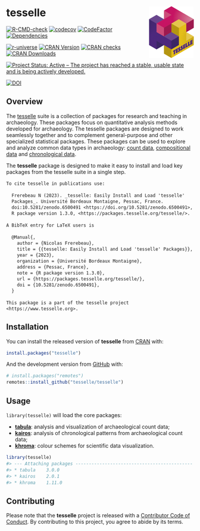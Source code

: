 
<!-- README.md is generated from README.Rmd. Please edit that file -->

# tesselle <img width=120px src="man/figures/logo.png" align="right" />

<!-- badges: start -->

[![R-CMD-check](https://github.com/tesselle/tesselle/workflows/R-CMD-check/badge.svg)](https://github.com/tesselle/tesselle/actions)
[![codecov](https://codecov.io/gh/tesselle/tesselle/branch/main/graph/badge.svg)](https://app.codecov.io/gh/tesselle/tesselle)
[![CodeFactor](https://www.codefactor.io/repository/github/tesselle/tesselle/badge/main)](https://www.codefactor.io/repository/github/tesselle/tesselle/overview/main)
[![Dependencies](https://tinyverse.netlify.com/badge/tesselle)](https://cran.r-project.org/package=tesselle)

<a href="https://tesselle.r-universe.dev/tesselle"
class="pkgdown-devel"><img
src="https://tesselle.r-universe.dev/badges/tesselle"
alt="r-universe" /></a>
<a href="https://cran.r-project.org/package=tesselle"
class="pkgdown-release"><img
src="http://www.r-pkg.org/badges/version/tesselle"
alt="CRAN Version" /></a> <a
href="https://cran.r-project.org/web/checks/check_results_tesselle.html"
class="pkgdown-release"><img
src="https://badges.cranchecks.info/worst/tesselle.svg"
alt="CRAN checks" /></a>
<a href="https://cran.r-project.org/package=tesselle"
class="pkgdown-release"><img
src="http://cranlogs.r-pkg.org/badges/tesselle"
alt="CRAN Downloads" /></a>

[![Project Status: Active – The project has reached a stable, usable
state and is being actively
developed.](https://www.repostatus.org/badges/latest/active.svg)](https://www.repostatus.org/#active)

[![DOI](https://zenodo.org/badge/DOI/10.5281/zenodo.6500491.svg)](https://doi.org/10.5281/zenodo.6500491)
<!-- badges: end -->

## Overview

The [tesselle](https://www.tesselle.org/) suite is a collection of
packages for research and teaching in archaeology. These packages focus
on quantitative analysis methods developed for archaeology. The tesselle
packages are designed to work seamlessly together and to complement
general-purpose and other specialized statistical packages. These
packages can be used to explore and analyze common data types in
archaeology: [count data](https://packages.tesselle.org/tabula/),
[compositional data](https://packages.tesselle.org/nexus/) and
[chronological data](https://packages.tesselle.org/kairos/).

The **tesselle** package is designed to make it easy to install and load
key packages from the tesselle suite in a single step.

    To cite tesselle in publications use:

      Frerebeau N (2023). _tesselle: Easily Install and Load 'tesselle'
      Packages_. Université Bordeaux Montaigne, Pessac, France.
      doi:10.5281/zenodo.6500491 <https://doi.org/10.5281/zenodo.6500491>,
      R package version 1.3.0, <https://packages.tesselle.org/tesselle/>.

    A BibTeX entry for LaTeX users is

      @Manual{,
        author = {Nicolas Frerebeau},
        title = {{tesselle: Easily Install and Load 'tesselle' Packages}},
        year = {2023},
        organization = {Université Bordeaux Montaigne},
        address = {Pessac, France},
        note = {R package version 1.3.0},
        url = {https://packages.tesselle.org/tesselle/},
        doi = {10.5281/zenodo.6500491},
      }

    This package is a part of the tesselle project
    <https://www.tesselle.org>.

## Installation

You can install the released version of **tesselle** from
[CRAN](https://CRAN.R-project.org) with:

``` r
install.packages("tesselle")
```

And the development version from [GitHub](https://github.com/) with:

``` r
# install.packages("remotes")
remotes::install_github("tesselle/tesselle")
```

## Usage

`library(tesselle)` will load the core packages:

- [**tabula**](https://packages.tesselle.org/tabula/): analysis and
  visualization of archaeological count data;
- [**kairos**](https://packages.tesselle.org/kairos/): analysis of
  chronological patterns from archaeological count data;
- [**khroma**](https://packages.tesselle.org/khroma/): colour schemes
  for scientific data visualization.

``` r
library(tesselle)
#> --- Attaching packages -------------------------------------------- tesselle ---
#> * tabula    3.0.0
#> * kairos    2.0.1
#> * khroma    1.11.0
```

## Contributing

Please note that the **tesselle** project is released with a
[Contributor Code of Conduct](https://www.tesselle.org/conduct.html). By
contributing to this project, you agree to abide by its terms.
